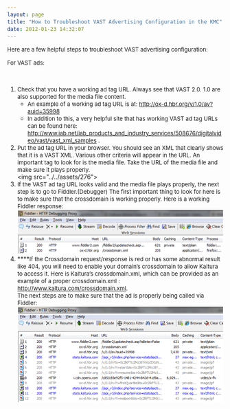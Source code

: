 ```yaml
---
layout: page
title: "How to Troubleshoot VAST Advertising Configuration in the KMC"
date: 2012-01-23 14:32:07
---
```


<span style="font-size: small;">Here are a few helpful steps to troubleshoot VAST advertising configuration:</span>

<span style="font-size: small;">For VAST ads:</span>

 

1.  <span><span style="font-size: small;">Check that you have a working ad tag URL. Always see that VAST 2.0. 1.0 are also supported for the media file content.</span></span><span style="font-size: small;"><br /></span>
    *   <span style="font-size: small;">An example of a working ad tag URL is at: <a href="http://ox-d.hbr.org/v/1.0/av?auid=35998">http://ox-d.hbr.org/v/1.0/av?auid=35998</a></span>
    *   <span style="font-size: small;">In addition to this, a very helpful site that has working VAST ad tag URLs can be found here: <a href="http://www.iab.net/iab_products_and_industry_services/508676/digitalvideo/vast/vast_xml_samples">http://www.iab.net/iab_products_and_industry_services/508676/digitalvideo/vast/vast_xml_samples</a> .</span>
2.  <span><strong></strong><span style="font-size: small;">Put the ad tag URL in your browser. You should see an XML that clearly shows that it is a VAST XML. Various other criteria will appear in the URL. An important tag to look for is the media file. Take the URL of the media file and make sure it plays properly.<br /></span></span>\<img src="../../assets/276">
3.  <span style="font-size: small;">If the VAST ad tag URL looks valid and the media file plays properly, the next step is to go to Fiddler.(Debugger) The first important thing to look for here is to make sure that the crossdomain is working properly. Here is a working Fiddler response:</span><img src="../../assets/277">
4.  ****<span style="font-size: small;"><span style="font-size: small;"><span style="font-size: small;">If the Crossdomain request/response is red or has some abnormal result like 404, you will need to enable your domain’s crossdomain to allow Kaltura to access it. Here is Kaltura’s crossdomain.xml, which can be provided as an example of a proper crossdomain.xml : <a href="http://www.kaltura.com/crossdomain.xml">http://www.kaltura.com/crossdomain.xml</a>.<br />The next steps are to make sure that the ad is properly being called via Fiddler: </span></span></span><span style="font-size: small;"><img src="../../assets/278">

 